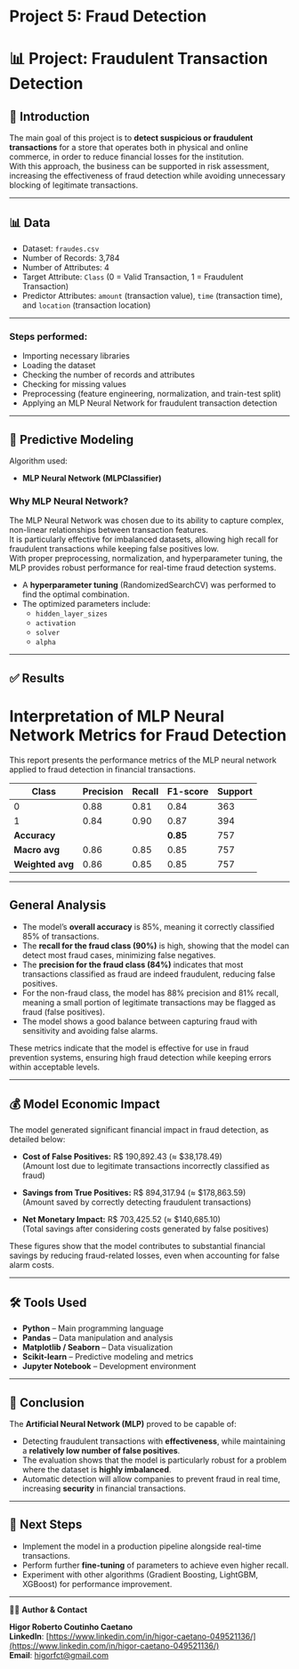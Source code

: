 # Project 5: Fraud Detection

# 📊 Project: Fraudulent Transaction Detection

## 📝 Introduction

The main goal of this project is to **detect suspicious or fraudulent transactions** for a store that operates both in physical and online commerce, in order to reduce financial losses for the institution.  
With this approach, the business can be supported in risk assessment, increasing the effectiveness of fraud detection while avoiding unnecessary blocking of legitimate transactions.

---

## 📊 Data

- Dataset: `fraudes.csv`  
- Number of Records: 3,784  
- Number of Attributes: 4  
- Target Attribute: `Class` (0 = Valid Transaction, 1 = Fraudulent Transaction)  
- Predictor Attributes: `amount` (transaction value), `time` (transaction time), and `location` (transaction location)

---

### Steps performed:
- Importing necessary libraries  
- Loading the dataset  
- Checking the number of records and attributes  
- Checking for missing values  
- Preprocessing (feature engineering, normalization, and train-test split)  
- Applying an MLP Neural Network for fraudulent transaction detection  

---

## 🤖 Predictive Modeling

Algorithm used:
- **MLP Neural Network (MLPClassifier)**

### Why MLP Neural Network?

The MLP Neural Network was chosen due to its ability to capture complex, non-linear relationships between transaction features.  
It is particularly effective for imbalanced datasets, allowing high recall for fraudulent transactions while keeping false positives low.  
With proper preprocessing, normalization, and hyperparameter tuning, the MLP provides robust performance for real-time fraud detection systems.

- A **hyperparameter tuning** (RandomizedSearchCV) was performed to find the optimal combination.  
- The optimized parameters include:  
  - `hidden_layer_sizes`  
  - `activation`  
  - `solver`  
  - `alpha`  

---

## ✅ Results

# Interpretation of MLP Neural Network Metrics for Fraud Detection

This report presents the performance metrics of the MLP neural network applied to fraud detection in financial transactions.

| Class         | Precision | Recall | F1-score | Support |
|---------------|-----------|--------|----------|---------|
| 0             | 0.88      | 0.81   | 0.84     | 363     |
| 1             | 0.84      | 0.90   | 0.87     | 394     |
| **Accuracy**  |           |        | **0.85** | 757     |
| **Macro avg** | 0.86      | 0.85   | 0.85     | 757     |
| **Weighted avg** | 0.86   | 0.85   | 0.85     | 757     |

---

## General Analysis

- The model’s **overall accuracy** is 85%, meaning it correctly classified 85% of transactions.  
- The **recall for the fraud class (90%)** is high, showing that the model can detect most fraud cases, minimizing false negatives.  
- The **precision for the fraud class (84%)** indicates that most transactions classified as fraud are indeed fraudulent, reducing false positives.  
- For the non-fraud class, the model has 88% precision and 81% recall, meaning a small portion of legitimate transactions may be flagged as fraud (false positives).  
- The model shows a good balance between capturing fraud with sensitivity and avoiding false alarms.  

These metrics indicate that the model is effective for use in fraud prevention systems, ensuring high fraud detection while keeping errors within acceptable levels.  

---

## 💰 Model Economic Impact

The model generated significant financial impact in fraud detection, as detailed below:

- **Cost of False Positives:** R$ 190,892.43 (≈ $38,178.49)  
  (Amount lost due to legitimate transactions incorrectly classified as fraud)

- **Savings from True Positives:** R$ 894,317.94 (≈ $178,863.59)  
  (Amount saved by correctly detecting fraudulent transactions)

- **Net Monetary Impact:** R$ 703,425.52 (≈ $140,685.10)  
  (Total savings after considering costs generated by false positives)

These figures show that the model contributes to substantial financial savings by reducing fraud-related losses, even when accounting for false alarm costs.

---

## 🛠️ Tools Used

- **Python** – Main programming language  
- **Pandas** – Data manipulation and analysis  
- **Matplotlib / Seaborn** – Data visualization  
- **Scikit-learn** – Predictive modeling and metrics  
- **Jupyter Notebook** – Development environment  

---

## 🧠 Conclusion

The **Artificial Neural Network (MLP)** proved to be capable of:

- Detecting fraudulent transactions with **effectiveness**, while maintaining a **relatively low number of false positives**.  
- The evaluation shows that the model is particularly robust for a problem where the dataset is **highly imbalanced**.  
- Automatic detection will allow companies to prevent fraud in real time, increasing **security** in financial transactions.  

---

## 🔄 Next Steps

- Implement the model in a production pipeline alongside real-time transactions.  
- Perform further **fine-tuning** of parameters to achieve even higher recall.  
- Experiment with other algorithms (Gradient Boosting, LightGBM, XGBoost) for performance improvement.  

---

🧑‍💻 **Author & Contact**

**Higor Roberto Coutinho Caetano**  
**LinkedIn**: [https://www.linkedin.com/in/higor-caetano-049521136/](https://www.linkedin.com/in/higor-caetano-049521136/)  
**Email**: higorfct@gmail.com  
